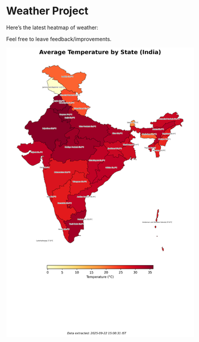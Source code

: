 # Weather Project

Here’s the latest heatmap of weather:

Feel free to leave feedback/improvements.

![India Heatmap](docs/assets/india_heatmap.png?v=D11739)
